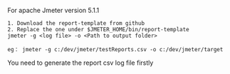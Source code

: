 For apache Jmeter version 5.1.1

	1. Download the report-template from github
	2. Replace the one under $JMETER_HOME/bin/report-template
	jmeter -g <log file> -o <Path to output folder>
	
	eg： jmeter -g c:/dev/jmeter/testReports.csv -o c:/dev/jmeter/target
	
You need to generate the report csv log file firstly
